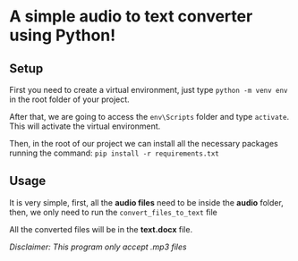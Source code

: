 # A simple audio to text converter using Python!

## Setup
 First you need to create a virtual environment, just type `python -m venv env` in the root folder of your project.

 After that, we are going to access the `env\Scripts` folder and type `activate`. This will activate the virtual environment.

 Then, in the root of our project we can install all the necessary packages running the command: `pip install -r requirements.txt`

 ## Usage
 It is very simple, first, all the **audio files** need to be inside the **audio** folder, then, we only need to run the `convert_files_to_text` file <br/>

 All the converted files will be in the **text.docx** file.

 *Disclaimer: This program only accept .mp3 files* 
